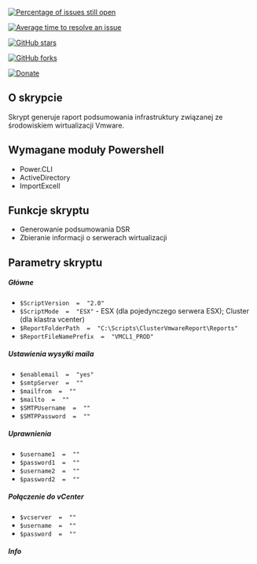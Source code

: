 

[![Percentage of issues still open](https://isitmaintained.com/badge/open/procajlok/Vmware-Cluster-Report.svg)](https://isitmaintained.com/project/procajlok/Vmware-Cluster-Report "Percentage of issues still open")

[![Average time to resolve an issue](https://isitmaintained.com/badge/resolution/procajlok/Vmware-Cluster-Report.svg)](https://isitmaintained.com/project/procajlok/Vmware-Cluster-Report "Average time to resolve an issue")

[![GitHub stars](https://img.shields.io/github/stars/procajlok/Vmware-Cluster-Report.svg)](https://github.com/procajlok/Vmware-Cluster-Report/stargazers)

[![GitHub forks](https://img.shields.io/github/forks/procajlok/Vmware-Cluster-Report.svg)](https://github.com/procajlok/Vmware-Cluster-Report/network)

[![Donate](https://img.shields.io/badge/Donate-PayPal-green.svg)](https://paypal.me/procajlok)

  

## O skrypcie
Skrypt generuje raport podsumowania infrastruktury związanej ze środowiskiem wirtualizacji Vmware.

  
## Wymagane moduły Powershell
  

- Power.CLI
- ActiveDirectory
- ImportExcell

## Funkcje skryptu
  

 - Generowanie podsumowania DSR
 - Zbieranie informacji o serwerach wirtualizacji

  
## Parametry skryptu

##### Główne

 - `$ScriptVersion  =  "2.0"`
 - `$ScriptMode  =  "ESX"`  - ESX (dla pojedynczego serwera ESX); Cluster (dla klastra vcenter)
 - `$ReportFolderPath  =  "C:\Scripts\ClusterVmwareReport\Reports"`
 - `$ReportFileNamePrefix  =  "VMCL1_PROD"`

##### Ustawienia wysyłki maila

 - `$enablemail  =  "yes"`
 - `$smtpServer  =  ""`
 - `$mailfrom  =  ""`
 - `$mailto  =  ""`
 - `$SMTPUsername  =  ""`
 - `$SMTPPassword  =  ""`

##### Uprawnienia 

 - `$username1  =  ""`
 - `$password1  =  ""`
 - `$username2  =  ""`
 - `$password2  =  ""`

  
#####  Połączenie do vCenter

 - `$vcserver  =  "" `
 - `$username  =  ""`
 - `$password  =  ""`

##### Info
